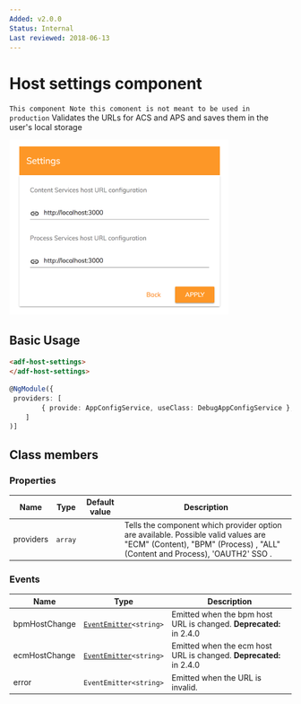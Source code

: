 ```yaml
---
Added: v2.0.0
Status: Internal
Last reviewed: 2018-06-13
---
```


# Host settings component

`This component Note this comonent is not meant to be used in production`
Validates the URLs for ACS and APS and saves them in the user's local storage

![Host settings](../docassets/images/host-settings-component.png)

## Basic Usage

```html
<adf-host-settings>
</adf-host-settings>
```

```ts
@NgModule({
 providers: [
        { provide: AppConfigService, useClass: DebugAppConfigService },
    ]
)]

```

## Class members

### Properties

| Name | Type | Default value | Description |
| -- | -- | -- | -- |
| providers | `array` |  | Tells the component which provider option are available. Possible valid values are "ECM" (Content), "BPM" (Process) , "ALL" (Content and Process), 'OAUTH2' SSO . |

### Events

| Name | Type | Description |
| -- | -- | -- |
| bpmHostChange | [`EventEmitter`](https://angular.io/api/core/EventEmitter)`<string>` | Emitted when the bpm host URL is changed. **Deprecated:** in 2.4.0 |
| ecmHostChange | [`EventEmitter`](https://angular.io/api/core/EventEmitter)`<string>` | Emitted when the ecm host URL is changed. **Deprecated:** in 2.4.0 |
| error | `EventEmitter<string>` | Emitted when the URL is invalid. |
